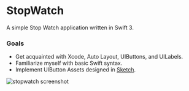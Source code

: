 # StopWatch
A simple Stop Watch application written in Swift 3.

### Goals  
* Get acquainted with Xcode, Auto Layout, UIButtons, and UILabels.
* Familiarize myself with basic Swift syntax.
* Implement UIButton Assets designed in [Sketch](https://www.sketchapp.com).

![stopwatch screenshot](https://cloud.githubusercontent.com/assets/11139929/26683494/f4e24d22-46b1-11e7-9c45-9edeeec61c53.png)
